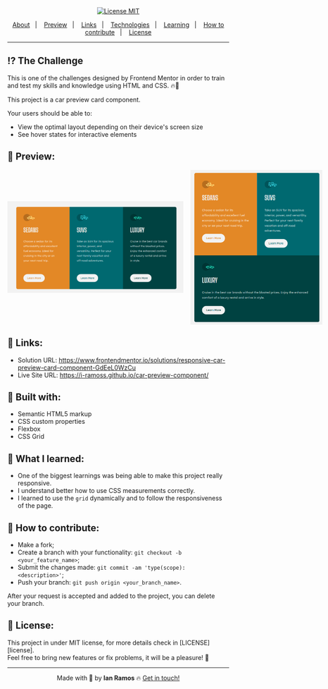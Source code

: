 <div align="center">
  <a href="https://opensource.org/licenses/MIT"><img alt="License MIT" src="https://img.shields.io/badge/license-MIT-brightgreen"></a>
</div>

<p align="center">
  <a href="#interrobang-the-challenge">About</a>&nbsp;&nbsp;&nbsp;|&nbsp;&nbsp;&nbsp;
  <a href="#confetti_ball-preview">Preview</a>&nbsp;&nbsp;&nbsp;|&nbsp;&nbsp;&nbsp;
  <a href="#paperclip-links">Links</a>&nbsp;&nbsp;&nbsp;|&nbsp;&nbsp;&nbsp;
  <a href="#rocket-built-with">Technologies</a>&nbsp;&nbsp;&nbsp;|&nbsp;&nbsp;&nbsp;
  <a href="#gem-what-i-learned">Learning</a>&nbsp;&nbsp;&nbsp;|&nbsp;&nbsp;&nbsp;
  <a href="#confetti_ball-how-to-contribute">How to contribute</a>&nbsp;&nbsp;&nbsp;|&nbsp;&nbsp;&nbsp;
  <a href="#key-license">License</a>
</p>

---

## :interrobang: The Challenge

This is one of the challenges designed by Frontend Mentor in order to train and test my skills and knowledge using HTML and CSS. 🔥🚀

This project is a car preview card component.

Your users should be able to:

- View the optimal layout depending on their device's screen size
- See hover states for interactive elements

## :confetti_ball: Preview:

<div align="center" style="display: flex; align-items: center; gap: 16px">
  <img src=".github/screenshot.png" alt="Desktop car preview card" width="400px">
  <img src=".github/screenshot2.png" alt="Tablet car preview card" width="300px">
  <img src=".github/screenshot3.png" alt="Smartphone car preview card" height="350px">
</div>

## :paperclip: Links:

- Solution URL: https://www.frontendmentor.io/solutions/responsive-car-preview-card-component-GdEeL0WzCu
- Live Site URL: https://i-ramoss.github.io/car-preview-component/

## :rocket: Built with:

- Semantic HTML5 markup
- CSS custom properties
- Flexbox
- CSS Grid

## :gem: What I learned:

- One of the biggest learnings was being able to make this project really responsive.
- I understand better how to use CSS measurements correctly.
- I learned to use the `grid` dynamically and to follow the responsiveness of the page.

## :confetti_ball: How to contribute:

- Make a fork;
- Create a branch with your functionality: `git checkout -b <your_feature_name>`;
- Submit the changes made: `git commit -am 'type(scope): <description>'`;
- Push your branch: `git push origin <your_branch_name>`.

After your request is accepted and added to the project, you can delete your branch.

## :key: License:

This project in under MIT license, for more details check in [LICENSE][license]. <br>
Feel free to bring new features or fix problems, it will be a pleasure! 💜

---

<div align='center'>
  Made with 💚  by <strong>Ian Ramos</strong> 🔥
  <a href='https://www.linkedin.com/in/ian-ramos/'>Get in touch!</a>
</div>
